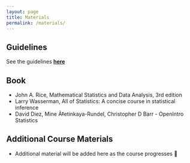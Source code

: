 ```yaml
---
layout: page
title: Materials
permalink: /materials/
---
```


## Guidelines
See the guidelines [**here**](https://drive.google.com/file/d/1XwXDNJSL_0sMo4831qzYzOLRu2KPAD7N/view?usp=sharing)

## Book

* John A. Rice, Mathematical Statistics and Data Analysis, 3rd edition 
* Larry Wasserman, All of Statistics: A concise course in statistical inference
* David Diez, Mine Ã‡etinkaya-Rundel, Christopher D Barr - OpenIntro Statistics

## Additional Course Materials

* Additional material will be added here as the course progresses 💯
